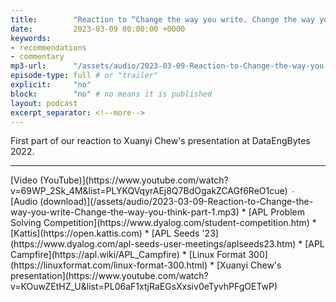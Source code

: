 ```yaml
---
title:        "Reaction to “Change the way you write. Change the way you think.”"
date:         2023-03-09 00:00:00 +0000
keywords:
- recommendations
- commentary
mp3-url:      "/assets/audio/2023-03-09-Reaction-to-Change-the-way-you-write-Change-the-way-you-think-part-1.mp3"
episode-type: full # or "trailer"
explicit:     "no"
block:        "no" # no means it is published
layout: podcast
excerpt_separator: <!--more-->
---
```

First part of our reaction to Xuanyi Chew's presentation at DataEngBytes 2022.
<!--more-->
<hr>
[Video (YouTube)](https://www.youtube.com/watch?v=69WP_2Sk_4M&list=PLYKQVqyrAEj8Q7BdOgakZCAGf6ReO1cue) ∙ [Audio (download)](/assets/audio/2023-03-09-Reaction-to-Change-the-way-you-write-Change-the-way-you-think-part-1.mp3)
* [APL Problem Solving Competition](https://www.dyalog.com/student-competition.htm)
* [Kattis](https://open.kattis.com)
* [APL Seeds '23](https://www.dyalog.com/apl-seeds-user-meetings/aplseeds23.htm)
* [APL Campfire](https://apl.wiki/APL_Campfire)
* [Linux Format 300](https://linuxformat.com/linux-format-300.html)
* [Xuanyi Chew's presentation](https://www.youtube.com/watch?v=KOuwZEtHZ_U&list=PL06aF1xtjRaEGsXxsiv0eTyvhPFgOETwP)